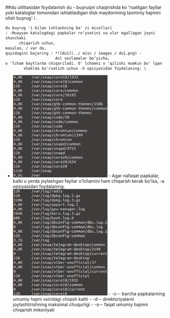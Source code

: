 ##du utilitasidan foydalanish du -
    buyruqni chaqirishda
        ko 'rsatilgan fayllar yoki kataloglar tomonidan ishlatiladigan disk maydonining taxminiy hajmini olish buyrug' i
            .

    du buyrug 'i bilan ishlashning ba' zi misollari
    : -Muayyan katalogdagi papkalar ro‘yxatini va ular egallagan joyni shunchaki
          chiqarish uchun,
    masalan, / var da,
    quyidagini bajaring : *![du1](../ misc / images / du1.png) -
                          Asl sozlamalar bo’yicha,
    o 'lcham baytlarda chiqariladi. O' lchamni o 'qilishi mumkin bo' lgan
            shaklda ko'rsatish uchun -h opsiyasidan foydalaning: \
  * ![du2](../misc/images/du2.png) -
        Agar nafaqat papkalar,
    balki u yerda joylashgan fayllar o’lchamini ham chiqarish kerak bo'lsa, -a opsiyasidan foydalaning: \
  <img src="../misc/images/du3.png" alt="du3" width="298"/> -
        -c-- barcha papkalarning umumiy hajmi oxiridagi chiqish kaliti -
        -d-- direktoriyalarni joylashtirishning maksimal chuqurligi -
        -s-- faqat umumiy hajmni chiqarish imkoniyati
